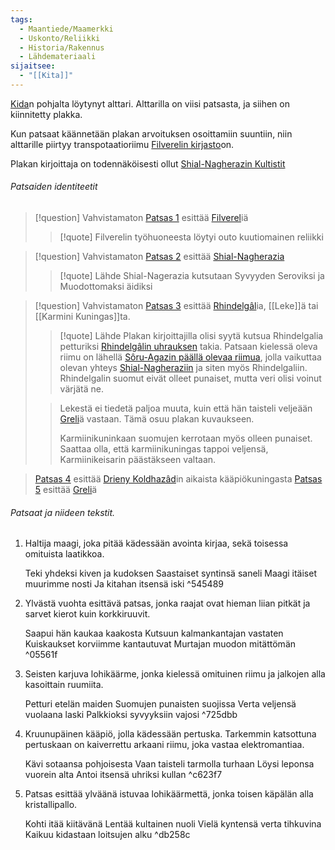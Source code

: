 ```yaml
---
tags:
  - Maantiede/Maamerkki
  - Uskonto/Reliikki
  - Historia/Rakennus
  - Lähdemateriaali
sijaitsee:
  - "[[Kita]]"
---
```

[Kida](Kita.md)n pohjalta löytynyt alttari. Alttarilla on viisi patsasta, ja siihen on kiinnitetty plakka.

Kun patsaat käännetään plakan arvoituksen osoittamiin suuntiin, niin alttarille piirtyy transpotaatioriimu [Filverelin kirjasto](Filverelin%20kirjasto.md)on.

Plakan kirjoittaja on todennäköisesti ollut [Shial-Nagherazin Kultistit](Shial-Nagherazin%20Kultistit.md)

###### Patsaiden identiteetit

>[!question] Vahvistamaton 
>[Patsas 1](#^545489) esittää [Filverel](Filverel.md)iä
>>[!quote]
>>Filverelin työhuoneesta löytyi outo kuutiomainen reliikki
>

>[!question] Vahvistamaton 
>[Patsas 2](#^05561f) esittää [Shial-Nagherazia](Shial-Nagheraz.md)
>>[!quote] Lähde 
>>Shial-Nagerazia kutsutaan Syvyyden Seroviksi ja Muodottomaksi äidiksi

>[!question] Vahvistamaton 
>[Patsas 3](#^725dbb) esittää [Rhindelgâl](Rhindelgâl.md)ia, [[Leke]]ä tai [[Karmini Kuningas]]ta.
>>[!quote] Lähde 
>>Plakan kirjoittajilla olisi syytä kutsua Rhindelgalia petturiksi [Rhindelgâlin uhrauksen](Rhindelgâlin%20uhraus.md) takia. Patsaan kielessä oleva riimu on lähellä [Sôru-Agazin päällä olevaa riimua](Mannersulkukehät.md#^ec6250), jolla vaikuttaa olevan yhteys [Shial-Nagheraziin](Shial-Nagheraz.md) ja siten myös Rhindelgaliin. Rhindelgalin suomut eivät olleet punaiset, mutta veri olisi voinut värjätä ne. 
>
>>Lekestä ei tiedetä paljoa muuta, kuin että hän taisteli veljeään [Greli](Grezli.md)ä vastaan. Tämä osuu plakan kuvaukseen.
>>
>>Karmiinikuninkaan suomujen kerrotaan myös olleen punaiset. Saattaa olla, että karmiinikuningas tappoi veljensä, Karmiinikeisarin päästäkseen valtaan.


>[Patsas 4](#^c623f7) esittää [Drieny Koldhazâd](Drieny%20Koldhazâd.md)in aikaista kääpiökuningasta
>[Patsas 5](#^db258c) esittää [Greli](Grezli.md)ä

###### Patsaat ja niideen tekstit.

1. Haltija maagi, joka pitää kädessään avointa kirjaa, sekä toisessa omituista laatikkoa.

	Teki yhdeksi kiven ja kudoksen Saastaiset syntinsä saneli Maagi itäiset muurimme nosti Ja kitahan itsensä iski
 ^545489
2. Ylvästä vuohta esittävä patsas, jonka raajat ovat hieman liian pitkät ja sarvet kierot kuin korkkiruuvit.

	Saapui hän kaukaa kaakosta Kutsuun kalmankantajan vastaten Kuiskaukset korviimme kantautuvat Murtajan muodon mitättömän
 ^05561f
3.  Seisten karjuva lohikäärme, jonka kielessä omituinen riimu ja jalkojen alla kasoittain ruumiita.

	Petturi etelän maiden Suomujen punaisten suojissa Verta veljensä vuolaana laski Palkkioksi syvyyksiin vajosi
 ^725dbb
4. Kruunupäinen kääpiö, jolla kädessään pertuska. Tarkemmin katsottuna pertuskaan on kaiverrettu arkaani riimu, joka vastaa elektromantiaa.

	Kävi sotaansa pohjoisesta Vaan taisteli tarmolla turhaan Löysi leponsa vuorein alta Antoi itsensä uhriksi kullan
 ^c623f7
5.  Patsas esittää ylväänä istuvaa lohikäärmettä, jonka toisen käpälän alla kristallipallo.

	Kohti itää kiitävänä Lentää kultainen nuoli Vielä kyntensä verta tihkuvina Kaikuu kidastaan loitsujen alku ^db258c



